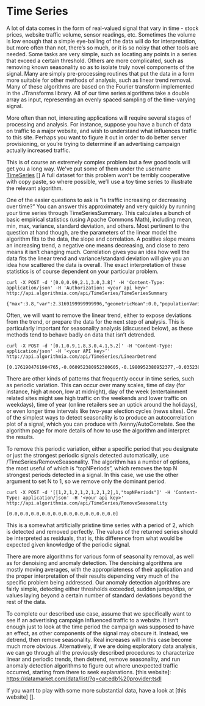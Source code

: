 # Time Series

A lot of data comes in the form of real-valued signal that vary in time - stock prices, website traffic volume, sensor readings, etc. Sometimes the volume is low enough that a simple eye-balling of the data will do for interpretation, but more often than not, there’s so much, or it is so noisy that other tools are needed. Some tasks are very simple, such as locating any points in a series that exceed a certain threshold. Others are more complicated, such as removing known seasonality so as to isolate truly novel components of the signal. Many are simply pre-processing routines that put the data in a form more suitable for other methods of analysis, such as linear trend removal. Many of these algorithms are based on the Fourier transform implemented in the JTransforms library. All of our time series algorithms take a double array as input, representing an evenly spaced sampling of the time-varying signal.

More often than not, interesting applications will require several stages of processing and analysis. For instance, suppose you have a bunch of data on traffic to a major website, and wish to understand what influences traffic to this site. Perhaps you want to figure it out in order to do better server provisioning, or you’re trying to determine if an advertising campaign actually increased traffic. 

[TimeSeries]: https://algorithmia.com/users/TimeSeries

This is of course an extremely complex problem but a few good tools will get you a long way. We've put some of them under the username [TimeSeries] [] A full dataset for this problem won’t be terribly cooperative with copy paste, so where possible, we’ll use a toy time series to illustrate the relevant algorithm.

One of the easier questions to ask  is  “is traffic increasing or decreasing over time?” You can answer this approximately and very quickly by running your time series through TimeSeriesSummary. This calculates a bunch of basic empirical statistics (using Apache Commons Math), including mean, min, max, variance, standard deviation, and others. Most pertinent to the question at hand though, are the parameters of the linear model the algorithm fits to the data, the slope and correlation. A positive slope means an increasing trend, a negative one means decreasing, and close to zero means it isn’t changing much. Correlation gives you an idea how well the data fits the linear trend and variance/standard deviation will give you an idea how scattered the data is overall. The exact interpretation of these statistics is of course dependent on your particular problem.

```
curl -X POST -d '[0.0,0.99,2.1,3.0,3.8]' -H 'Content-Type: application/json' -H 'Authorization: <your api key>' http://api.algorithmia.com/api/TimeSeries/TimeSeriesSummary
```
```
{"max":3.8,"var":2.3169199999999996,"geometricMean":0.0,"populationVariance":1.8535359999999996,"slope":0.961,"kurtosis":-1.393434890760644,"min":0.0,"correlation":0.9982466760726403,"intercept":0.05600000000000023,"mean":1.978,"rmse":0.08058535847162314,"skewness":-0.18733140947198368,"standardDeviation":1.522143225849657}
```

Often, we will want to remove the linear trend, either to expose deviations from the trend, or prepare the data for the next step of analysis. This is particularly important for seasonality analysis (discussed below), as these methods tend to behave badly on data that isn’t detrended.

```
curl -X POST -d '[0.1,0.9,1.8,3.0,4.1,5.2]' -H 'Content-Type: application/json' -H ‘<your API key>’' http://api.algorithmia.com/api/TimeSeries/LinearDetrend
```
```
[0.1761904761904765,-0.060952380952380605,-0.1980952380952377,-0.035238095238094694,0.027619047619047585,0.09047619047619075]
```

There are other kinds of patterns that frequently occur in time series, such as periodic variation. This can occur over many scales, time of day (for instance, high at noon, low at midnight), day of the week (entertainment related sites might see high traffic on the weekends and lower traffic on weekdays), time of year (online retailers see an uptick around the holidays), or even longer time intervals like two-year election cycles (news sites). One of the simplest ways to detect seasonality is to produce an autocorrelation plot of a signal, which you can produce with /kenny/AutoCorrelate. See the algorithm page for more details of how to use the algorithm and interpret the results.

To remove this periodic variation, either a specific period that you designate or just the strongest periodic signals detected automatically, use /TimeSeries/RemoveSeasonality. The algorithm has a number of options, the most useful of which is “topNPeriods”, which removes the top N strongest periods detected in a signal. In this case, we use the other argument to set N to 1, so we remove only the dominant period.

```
curl -X POST -d '[[1,2,1,2,1,2,1,2,1,2],1,"topNPeriods"]' -H 'Content-Type: application/json' -H '<your api key>' http://api.algorithmia.com/api/TimeSeries/RemoveSeasonality
```
```
[0.0,0.0,0.0,0.0,0.0,0.0,0.0,0.0,0.0,0.0]
```

This is a somewhat artificially pristine time series with a period of 2, which is detected and removed perfectly. The values of the returned series should be interpreted as residuals, that is, this difference from what would be expected given knowledge of the periodic signal.

There are more algorithms for various form of seasonality removal, as well as for denoising and anomaly detection. The denoising algorithms are mostly moving averages, with the appropriateness of their application and the proper interpretation of their results depending very much of the specific problem being addressed. Our anomaly detection algorithms are fairly simple, detecting either thresholds exceeded, sudden jumps/dips, or values laying beyond a certain number of standard deviations beyond the rest of the data.

To complete our described use case, assume that we specifically want to see if an advertising campaign influenced traffic to a website. It isn’t enough just to look at the time period the campaign was supposed to have an effect, as other components of the signal may obscure it. Instead, we detrend, then remove seasonality. Real increases will in this case become much more obvious. Alternatively, if we are doing exploratory data analysis, we can go through all the previously described procedures to characterize linear and periodic trends, then detrend, remove seasonality, and run anomaly detection algorithms to figure out where unexpected traffic occurred, starting from there to seek explanations.
[this website]: https://datamarket.com/data/list/?q=cat:edb%20provider:tsdl

If you want to play with some more substantial data, have a look at [this website] [].
